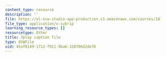 ```yaml
---
content_type: resource
description: ''
file: https://ol-ocw-studio-app-production.s3.amazonaws.com/courses/18-01sc-single-variable-calculus-fall-2010/45af81491712f9119bab320706d2de78_BSAA0akmPEU.srt
file_type: application/x-subrip
learning_resource_types: []
resourcetype: Other
title: 3play caption file
type: OCWFile
uid: 45af8149-1712-f911-9bab-320706d2de78
---
```

